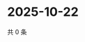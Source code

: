 # 2025-10-22

共 0 条

<!-- BEGIN ZHIHUQUESTIONS -->
<!-- 最后更新时间 Wed Oct 22 2025 15:12:11 GMT+0800 (China Standard Time) -->

<!-- END ZHIHUQUESTIONS -->

